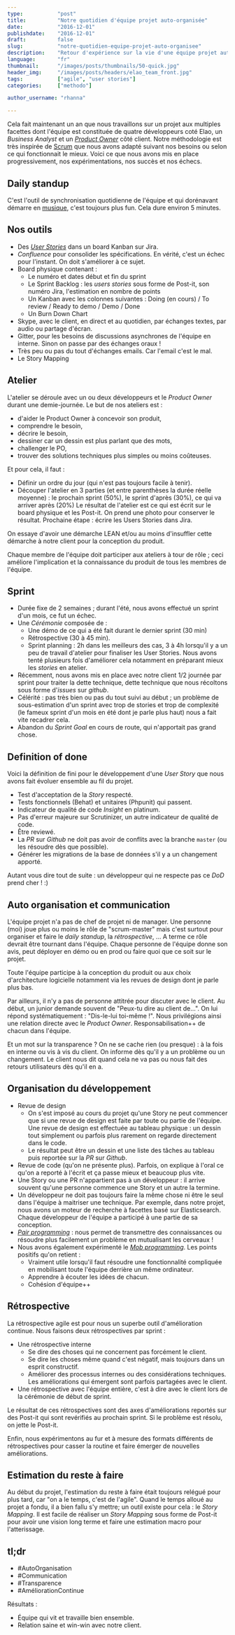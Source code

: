 ```yaml
---
type:           "post"
title:          "Notre quotidien d'équipe projet auto-organisée"
date:           "2016-12-01"
publishdate:    "2016-12-01"
draft:          false
slug:           "notre-quotidien-equipe-projet-auto-organisee"
description:    "Retour d'expérience sur la vie d'une équipe projet auto-organisée. Voici ce que nous avons mis en place progressivement, nos expérimentations, nos succès et nos échecs."
language:       "fr"
thumbnail:      "/images/posts/thumbnails/50-quick.jpg"
header_img:     "/images/posts/headers/elao_team_front.jpg"
tags:           ["agile", "user stories"]
categories:     ["methodo"]

author_username: "rhanna"

---
```


Cela fait maintenant un an que nous travaillons sur un projet aux multiples facettes dont l'équipe est constituée de quatre développeurs coté Elao, un *Business Analyst* et un [*Product Owner*](https://fr.wikipedia.org/wiki/Scrum_(m%C3%A9thode)#Propri.C3.A9taire_du_produit) côté client.
Notre méthodologie est très inspirée de [Scrum](https://fr.wikipedia.org/wiki/Scrum_(m%C3%A9thode)) que nous avons adapté suivant nos besoins ou selon ce qui fonctionnait le mieux.
Voici ce que nous avons mis en place progressivement, nos expérimentations, nos succès et nos échecs.

## Daily standup

C'est l'outil de synchronisation quotidienne de l'équipe et qui dorénavant démarre en [musique](https://www.youtube.com/watch?v=F69PBQ4ZyNw), c'est toujours plus fun.
Cela dure environ 5 minutes.

## Nos outils

- Des [*User Stories*](https://fr.wikipedia.org/wiki/R%C3%A9cit_utilisateur) dans un board Kanban sur Jira.
- *Confluence* pour consolider les spécifications. En vérité, c'est un échec pour l'instant. On doit s'améliorer à ce sujet. 
- Board physique contenant :
    - Le numéro et dates début et fin du sprint
    - Le Sprint Backlog : les *users stories* sous forme de Post-it, son numéro Jira, l'estimation en nombre de points
    - Un Kanban avec les colonnes suivantes : Doing (en cours) / To review / Ready to demo / Demo / Done
    - Un Burn Down Chart
- Skype, avec le client, en direct et au quotidien, par échanges textes, par audio ou partage d'écran.
- Gitter, pour les besoins de discussions asynchrones de l'équipe en interne. Sinon on passe par des échanges oraux !
- Très peu ou pas du tout d'échanges emails. Car l'email c'est le mal.
- Le Story Mapping

## Atelier

L'atelier se déroule avec un ou deux développeurs et le *Product Owner* durant une demie-journée.
Le but de nos ateliers est :
- d'aider le Product Owner à concevoir son produit,
- comprendre le besoin,
- décrire le besoin,
- dessiner car un dessin est plus parlant que des mots,
- challenger le PO,
- trouver des solutions techniques plus simples ou moins coûteuses.

Et pour cela, il faut :
- Définir un ordre du jour (qui n'est pas toujours facile à tenir).
- Découper l'atelier en 3 parties (et entre parenthèses la durée réelle moyenne) : le prochain sprint (50%), le sprint d'après (30%), ce qui va arriver après (20%)
Le résultat de l'atelier est ce qui est écrit sur le board physique et les Post-it. On prend une photo pour conserver le résultat.
Prochaine étape : écrire les Users Stories dans Jira.

On essaye d'avoir une démarche LEAN et/ou au moins d'insuffler cette démarche à notre client pour la conception du produit.

Chaque membre de l'équipe doit participer aux ateliers à tour de rôle ; ceci améliore l'implication et la connaissance du produit de tous les membres de l'équipe.
    
## Sprint

- Durée fixe de 2 semaines ; durant l'été, nous avons effectué un sprint d'un mois, ce fut un échec.
- Une *Cérémonie* composée de :
    - Une démo de ce qui a été fait durant le dernier sprint (30 min)
    - Rétrospective (30 à 45 min).
    - Sprint planning : 2h dans les meilleurs des cas, 3 à 4h lorsqu'il y a un peu de travail d'atelier pour finaliser les User Stories.
    Nous avons tenté plusieurs fois d'améliorer cela notamment en préparant mieux les *stories* en atelier.
- Récemment, nous avons mis en place avec notre client 1/2 journée par sprint pour traiter la dette technique, dette technique que nous récoltons sous forme d'*issues* sur *github*.
- Célérité : pas très bien ou pas du tout suivi au début ;
un problème de sous-estimation d'un sprint avec trop de stories et trop de complexité (le fameux sprint d'un mois en été dont je parle plus haut) nous a fait vite recadrer cela.
- Abandon du *Sprint Goal* en cours de route, qui n'apportait pas grand chose.
    
## Definition of done

Voici la définition de fini pour le développement d'une *User Story* que nous avons fait évoluer ensemble au fil du projet.

- Test d'acceptation de la *Story* respecté.
- Tests fonctionnels (Behat) et unitaires (Phpunit) qui passent.
- Indicateur de qualité de code *Insight* en platinum.
- Pas d'erreur majeure sur Scrutinizer, un autre indicateur de qualité de code.
- Être reviewé.
- La *PR* sur *Github* ne doit pas avoir de conflits avec la branche `master` (ou les résoudre dès que possible).
- Générer les migrations de la base de données s'il y a un changement apporté.

Autant vous dire tout de suite : un développeur qui ne respecte pas ce *DoD* prend cher ! :)

## Auto organisation et communication

L'équipe projet n'a pas de chef de projet ni de manager.
Une personne (moi) joue plus ou moins le rôle de "scrum-master" mais c'est surtout pour organiser et faire le *daily standup*, la *rétrospective*, ... 
A terme ce rôle devrait être tournant dans l'équipe.
Chaque personne de l'équipe donne son avis, peut déployer en démo ou en prod ou faire quoi que ce soit sur le projet.

Toute l'équipe participe à la conception du produit ou aux choix d'architecture logicielle notamment via les revues de design dont je parle plus bas.

Par ailleurs, il n'y a pas de personne attitrée pour discuter avec le client.
Au début, un junior demande souvent de "Peux-tu dire au client de...". On lui répond systématiquement : "Dis-le-lui toi-même !".
Nous privilégions ainsi une relation directe avec le *Product Owner*.
Responsabilisation++ de chacun dans l'équipe.

Et un mot sur la transparence ?
On ne se cache rien (ou presque) : à la fois en interne ou vis à vis du client.
On informe dès qu'il y a un problème ou un changement.
Le client nous dit quand cela ne va pas ou nous fait des retours utilisateurs dès qu'il en a.
    
## Organisation du développement

- Revue de design
    - On s'est imposé au cours du projet qu'une Story ne peut commencer que si une revue de design est faite par toute ou partie de l'équipe.
    Une revue de design est effectuée au tableau physique : un dessin tout simplement ou parfois plus rarement on regarde directement dans le code.
    - Le résultat peut être un dessin et une liste des tâches au tableau puis reportée sur la *PR* sur *Github*.
- Revue de code (qu'on ne présente plus). Parfois, on explique à l'oral ce qu'on a reporté à l'écrit et ça passe mieux et beaucoup plus vite.
- Une Story ou une PR n'appartient pas à un développeur : il arrive souvent qu'une personne commence une Story et un autre la termine.
- Un développeur ne doit pas toujours faire la même chose ni être le seul dans l'équipe à maitriser une technique.
Par exemple, dans notre projet, nous avons un moteur de recherche à facettes basé sur Elasticsearch. Chaque développeur de l'équipe a participé à une partie de sa conception.
- [*Pair programming*](https://fr.wikipedia.org/wiki/Programmation_en_bin%C3%B4me) : nous permet de transmettre des connaissances ou résoudre plus facilement un problème en mutualisant les cerveaux !
- Nous avons également expérimenté le [*Mob programming*](https://en.wikipedia.org/wiki/Mob_programming). Les points positifs qu'on retient :
    - Vraiment utile lorsqu'il faut résoudre une fonctionnalité compliquée en mobilisant toute l'équipe derrière un même ordinateur. 
    - Apprendre à écouter les idées de chacun.
    - Cohésion d'équipe++
    
## Rétrospective

La rétrospective agile est pour nous un superbe outil d'amélioration continue.
Nous faisons deux rétrospectives par sprint :

- Une rétrospective interne
    - Se dire des choses qui ne concernent pas forcément le client.
    - Se dire les choses même quand c'est négatif, mais toujours dans un esprit constructif.
    - Améliorer des processus internes ou des considérations techniques. Les améliorations qui émergent sont parfois partagées avec le client.
- Une rétrospective avec l'équipe entière, c'est à dire avec le client lors de la cérémonie de début de sprint.

Le résultat de ces rétrospectives sont des axes d'améliorations reportés sur des Post-it qui sont revérifiés au prochain sprint.
Si le problème est résolu, on jette le Post-it.

Enfin, nous expérimentons au fur et à mesure des formats différents de rétrospectives pour casser la routine et faire émerger de nouvelles améliorations.

## Estimation du reste à faire

Au début du projet, l'estimation du reste à faire était toujours relégué pour plus tard, car "on a le temps, c'est de l'agile".
Quand le temps alloué au projet a fondu, il a bien fallu s'y mettre; un outil existe pour cela : le *Story Mapping*.
Il est facile de réaliser un *Story Mapping* sous forme de Post-it pour avoir une vision long terme et faire une estimation macro pour l'atterissage.

## tl;dr

- \#AutoOrganisation
- \#Communication
- \#Transparence
- \#AméliorationContinue

Résultats :
- Équipe qui vit et travaille bien ensemble.
- Relation saine et win-win avec notre client.
